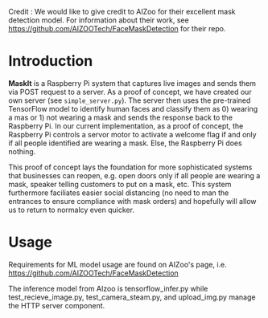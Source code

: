Credit : We would like to give credit to AIZoo for their excellent mask detection model. For information about their work, see https://github.com/AIZOOTech/FaceMaskDetection for their repo.

# Introduction 

**MaskIt** is a Raspberry Pi system that captures live images and sends them via POST request to a server. As a proof of concept, we have created our own server (see `simple_server.py`). The server then uses the pre-trained TensorFlow model to identify human faces and classify them as 0) wearing a mas or 1) not wearing a mask and sends the response back to the Raspberry Pi. In our current implementation, as a proof of concept, the Raspberry Pi controls a servor motor to activate a welcome flag if and only if all people identified are wearing a mask. Else, the Raspberry Pi does nothing.

This proof of concept lays the foundation for more sophisticated systems that businesses can reopen, e.g. open doors only if all people are wearing a mask, speaker telling customers to put on a mask, etc. This system furthermore faciliates easier social distancing (no need to man the entrances to ensure compliance with mask orders) and hopefully will allow us to return to normalcy even quicker.

# Usage
Requirements for ML model usage are found on AIZoo's page, i.e. https://github.com/AIZOOTech/FaceMaskDetection

The inference model from AIzoo is tensorflow_infer.py while test_recieve_image.py, test_camera_steam.py, and upload_img.py manage the HTTP server component. 
